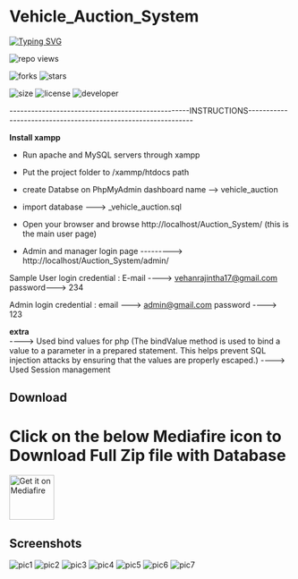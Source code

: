 # Vehicle_Auction_System

[![Typing SVG](https://readme-typing-svg.demolab.com?font=Fira+Code&pause=1000&color=9304F7&width=435&lines=Vehicle+Auction+System)](https://git.io/typing-svg)

![repo views](https://hits.seeyoufarm.com/api/count/incr/badge.svg?url=https%3A%2F%2Fgithub.com%2FVehanRajintha%2FVehicle_Auction_System&count_bg=%2379C83D&title_bg=%23555555&icon=gitpod.svg&icon_color=%23E7E7E7&title=Views&edge_flat=false)


![forks](https://img.shields.io/github/forks/VehanRajintha/Vehicle_Auction_System?label=Forks&style=social)
![stars](https://img.shields.io/github/stars/VehanRajintha/Vehicle_Auction_System?style=social)

![size](https://img.shields.io/github/repo-size/VehanRajintha/Vehicle_Auction_System?color=purple&label=Repo%20Size&style=plastic)
![license](https://img.shields.io/github/license/VehanRajintha/Vehicle_Auction_System?color=purple&label=License&style=plastic)
![developer](https://img.shields.io/static/v1?label=Author&message=Vehan%20Rajintha&color=purple&style=plastic)


--------------------------------------------------INSTRUCTIONS--------------------------------------------------------------

**Install xampp**
- Run apache and MySQL servers through xampp
- Put the project folder to /xammp/htdocs path
- create Databse on PhpMyAdmin dashboard name --> vehicle_auction
- import database ---> _vehicle_auction.sql
  

- Open your browser and browse http://localhost/Auction_System/ (this is the main user page)
- Admin and manager login page --------->  http://localhost/Auction_System/admin/

Sample User login credential : E-mail ----> vehanrajintha17@gmail.com
                               password---> 234

Admin login credential       : email ---> admin@gmail.com
                               password ----> 123




**extra**      
            ----> Used bind values for php 
		         (The bindValue method is used to bind a value to a parameter in a prepared statement. This helps prevent SQL injection   attacks by ensuring that the values are properly escaped.)
            ----> Used Session management 

## Download
# Click on the below Mediafire icon to Download Full Zip file with Database

[<img src="https://firebasestorage.googleapis.com/v0/b/vehan-5008a.appspot.com/o/mediafire-logo-transparent.png?alt=media&token=d196347c-31d4-409a-8dd8-a573b0e5149a"
    alt="Get it on Mediafire"
    height="80">](https://www.mediafire.com/file/yj8nnsdv60y9dzi/Hotel_Reservation_System.zip/file)



## Screenshots

![pic1](pic1.png)
![pic2](pic2.png)
![pic3](pic3.png)
![pic4](pic4.png)
![pic5](pic5.png)
![pic6](pic6.png)
![pic7](pic7.png)
